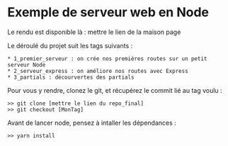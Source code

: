 # Exemple de serveur web en Node

Le rendu est disponible là : mettre le lien de la maison page 

Le déroulé du projet suit les tags suivants :

    * 1_premier_serveur : on crée nos premières routes sur un petit serveur Node
    * 2_serveur_express : on améliore nos routes avec Express
    * 3_partials : décourvertes des partials
    
Pour vous y rendre, clonez le git, et récupérez le commit lié au tag voulu :
    
    >> git clone [mettre le lien du repo_final]
    >> git checkout [MonTag]
    
Avant de lancer node, pensez à intaller les dépendances :
    
    >> yarn install
